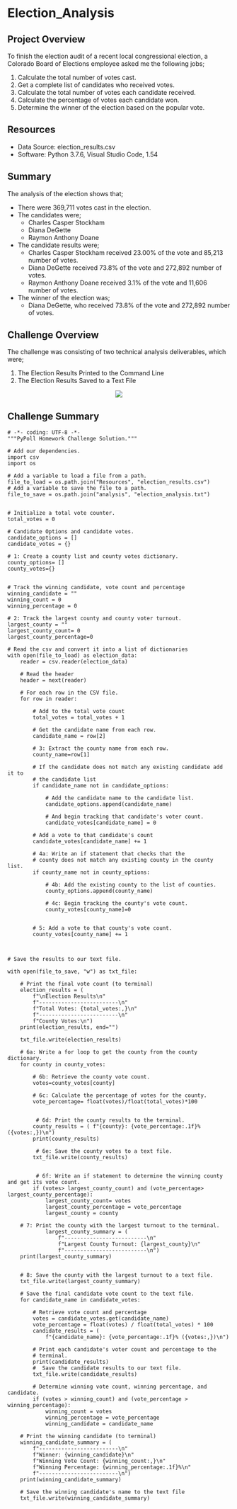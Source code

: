 # Election_Analysis
## Project Overview
To finish the election audit of a recent local congressional election, a Colorado Board of Elections employee asked me the following jobs;

  1. Calculate the total number of votes cast.
  2. Get a complete list of candidates who received votes.
  3. Calculate the total number of votes each candidate received.
  4. Calculate the percentage of votes each candidate won.
  5. Determine the winner of the election based on the popular vote.

## Resources
  - Data Source: election_results.csv
  - Software: Python 3.7.6, Visual Studio Code, 1.54
## Summary
The analysis of the election shows that;
  - There were 369,711 votes cast in the election.
  - The candidates were;
      - Charles Casper Stockham
      - Diana DeGette
      - Raymon Anthony Doane
  - The candidate results were;
      - Charles Casper Stockham received 23.00% of the vote and 85,213 number of votes.
      - Diana DeGette received 73.8% of the vote and 272,892 number of votes.
      - Raymon Anthony Doane received 3.1% of the vote and 11,606 number of votes.
  - The winner of the election was;
      - Diana DeGette, who received 73.8% of the vote and 272,892 number of votes.

## Challenge Overview
The challenge was consisting of two technical analysis deliverables, which were;
  1. The Election Results Printed to the Command Line
  2. The Election Results Saved to a Text File
<p align="center"><img src="https://github.com/zkirsan/Election_Analysis/blob/main/Terminal_Record.PNG"></img></p>

## Challenge Summary

    # -*- coding: UTF-8 -*-
    """PyPoll Homework Challenge Solution."""

    # Add our dependencies.
    import csv
    import os

    # Add a variable to load a file from a path.
    file_to_load = os.path.join("Resources", "election_results.csv")
    # Add a variable to save the file to a path.
    file_to_save = os.path.join("analysis", "election_analysis.txt")


    # Initialize a total vote counter.
    total_votes = 0

    # Candidate Options and candidate votes.
    candidate_options = []
    candidate_votes = {}

    # 1: Create a county list and county votes dictionary.
    county_options= []
    county_votes={}


    # Track the winning candidate, vote count and percentage
    winning_candidate = ""
    winning_count = 0
    winning_percentage = 0

    # 2: Track the largest county and county voter turnout.
    largest_county = ""
    largest_county_count= 0
    largest_county_percentage=0

    # Read the csv and convert it into a list of dictionaries
    with open(file_to_load) as election_data:
        reader = csv.reader(election_data)

        # Read the header
        header = next(reader)

        # For each row in the CSV file.
        for row in reader:

            # Add to the total vote count
            total_votes = total_votes + 1

            # Get the candidate name from each row.
            candidate_name = row[2]

            # 3: Extract the county name from each row.
            county_name=row[1]

            # If the candidate does not match any existing candidate add it to
            # the candidate list
            if candidate_name not in candidate_options:

                # Add the candidate name to the candidate list.
                candidate_options.append(candidate_name)

                # And begin tracking that candidate's voter count.
                candidate_votes[candidate_name] = 0

            # Add a vote to that candidate's count
            candidate_votes[candidate_name] += 1

            # 4a: Write an if statement that checks that the
            # county does not match any existing county in the county list.
            if county_name not in county_options:

                # 4b: Add the existing county to the list of counties.
                county_options.append(county_name)

                # 4c: Begin tracking the county's vote count.
                county_votes[county_name]=0


            # 5: Add a vote to that county's vote count.
            county_votes[county_name] += 1



    # Save the results to our text file.

    with open(file_to_save, "w") as txt_file:

        # Print the final vote count (to terminal)
        election_results = (
            f"\nElection Results\n"
            f"-------------------------\n"
            f"Total Votes: {total_votes:,}\n"
            f"-------------------------\n"
            f"County Votes:\n")
        print(election_results, end="")

        txt_file.write(election_results)

        # 6a: Write a for loop to get the county from the county dictionary.
        for county in county_votes:

            # 6b: Retrieve the county vote count.
            votes=county_votes[county]

            # 6c: Calculate the percentage of votes for the county.
            vote_percentage= float(votes)/float(total_votes)*100


             # 6d: Print the county results to the terminal.
            county_results = ( f"{county}: {vote_percentage:.1f}% ({votes:,})\n")
            print(county_results)

             # 6e: Save the county votes to a text file.
            txt_file.write(county_results)


             # 6f: Write an if statement to determine the winning county and get its vote count.
            if (votes> largest_county_count) and (vote_percentage> largest_county_percentage):
                largest_county_count= votes
                largest_county_percentage = vote_percentage
                largest_county = county

        # 7: Print the county with the largest turnout to the terminal.
                largest_county_summary = (
                    f"--------------------------\n"
                    f"Largest County Turnout: {largest_county}\n"
                    f"--------------------------\n")
        print(largest_county_summary)


        # 8: Save the county with the largest turnout to a text file.
        txt_file.write(largest_county_summary)

        # Save the final candidate vote count to the text file.
        for candidate_name in candidate_votes:

            # Retrieve vote count and percentage
            votes = candidate_votes.get(candidate_name)
            vote_percentage = float(votes) / float(total_votes) * 100
            candidate_results = (
                f"{candidate_name}: {vote_percentage:.1f}% ({votes:,})\n")

            # Print each candidate's voter count and percentage to the
            # terminal.
            print(candidate_results)
            #  Save the candidate results to our text file.
            txt_file.write(candidate_results)

            # Determine winning vote count, winning percentage, and candidate.
            if (votes > winning_count) and (vote_percentage > winning_percentage):
                winning_count = votes
                winning_percentage = vote_percentage
                winning_candidate = candidate_name

        # Print the winning candidate (to terminal)
        winning_candidate_summary = (
            f"-------------------------\n"
            f"Winner: {winning_candidate}\n"
            f"Winning Vote Count: {winning_count:,}\n"
            f"Winning Percentage: {winning_percentage:.1f}%\n"
            f"-------------------------\n")
        print(winning_candidate_summary)

        # Save the winning candidate's name to the text file
        txt_file.write(winning_candidate_summary)

